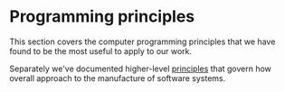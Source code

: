 # Programming principles

This section covers the computer programming principles that we have found to be the most useful to apply to our work.

Separately we've documented higher-level [principles](/principles) that govern how overall approach to the manufacture of software systems.
